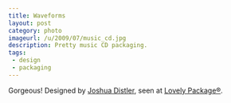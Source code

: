 ```yaml
---
title: Waveforms
layout: post
category: photo
imageurl: /u/2009/07/music_cd.jpg
description: Pretty music CD packaging.
tags:
 - design
 - packaging
---
```

Gorgeous! Designed by [Joshua Distler](http://www.joshuadistler.com/), seen at [Lovely Package&reg;](http://lovelypackage.com/music-cd-labeling-system/).